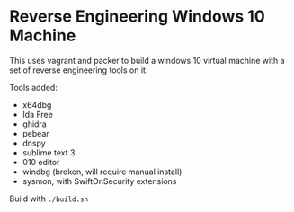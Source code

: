 # Reverse Engineering Windows 10 Machine

This uses vagrant and packer to build a windows 10 virtual machine with a set of reverse engineering tools on it.


Tools added:
  - x64dbg
  - Ida Free
  - ghidra
  - pebear
  - dnspy
  - sublime text 3
  - 010 editor
  - windbg (broken, will require manual install)
  - sysmon, with SwiftOnSecurity extensions

Build with `./build.sh`
